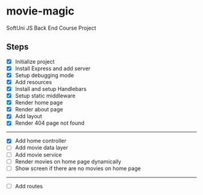 # movie-magic
SoftUni JS Back End Course Project

## Steps
 - [x] Initialize project
 - [x] Install Express and add server
 - [x] Setup debugging mode
 - [x] Add resources
 - [x] Install and setup Handlebars
 - [x] Setup static middleware
 - [x] Render home page
 - [x] Render about page
 - [x] Add layout
 - [x] Render 404 page not found
 ---
 - [x] Add home controller
 - [ ] Add movie data layer
 - [ ] Add movie service
 - [ ] Render movies on home page dynamically
 - [ ] Show screen if there are no movies on home page
 ---
 - [ ] Add routes